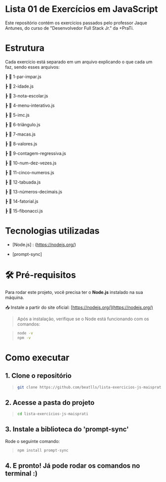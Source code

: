# Lista 01 de Exercícios em JavaScript

Este repositório contém os exercícios passados pelo professor Jaque Antunes, do curso de "Desenvolvedor Full Stack Jr." da +PraTi. 

# Estrutura

Cada exercício está separado em um arquivo explicando o que cada um faz, sendo esses arquivos:

┣ 📜 1-par-impar.js

┣ 📜 2-idade.js

┣ 📜 3-nota-escolar.js

┣ 📜 4-menu-interativo.js

┣ 📜 5-imc.js

┣ 📜 6-triângulo.js

┣ 📜 7-macas.js

┣ 📜 8-valores.js

┣ 📜 9-contagem-regressiva.js

┣ 📜 10-num-dez-vezes.js

┣ 📜 11-cinco-numeros.js

┣ 📜 12-tabuada.js

┣ 📜 13-números-decimais.js

┣ 📜 14-fatorial.js

┣ 📜 15-fibonacci.js

# Tecnologias utilizadas

- [Node.js] : (https://nodejs.org/)
  
- [prompt-sync]


# 🛠️ Pré-requisitos

Para rodar este projeto, você precisa ter o **Node.js** instalado na sua máquina.

📥 Instale a partir do site oficial: [https://nodejs.org/](https://nodejs.org/)

> Após a instalação, verifique se o Node está funcionando com os comandos:

> ```bash
> node -v
> npm -v

# Como executar

<h2> 1. Clone o repositório </h2>

> ```bash
> git clone https://github.com/beatlls/lista-exercicios-js-maisprati.git

<h2> 2. Acesse a pasta do projeto </h2>

> ```bash
> cd lista-exercícios-js-maisprati

<h2> 3. Instale a biblioteca do 'prompt-sync' </h2>

Rode o seguinte comando:

> ```bash
> npm install prompt-sync

<h2> 4. E pronto! Já pode rodar os comandos no terminal :) </h2>

